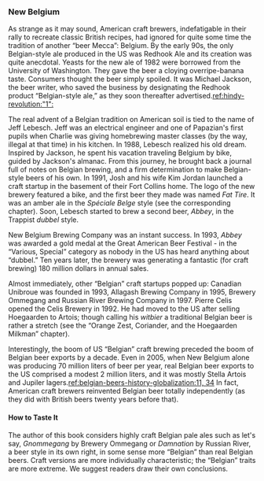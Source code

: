 ### New Belgium

As strange as it may sound, American craft brewers, indefatigable in their rally to recreate classic British recipes, had ignored for quite some time the tradition of another “beer Mecca”: Belgium. By the early 90s, the only Belgian-style ale produced in the US was Redhook Ale and its creation was quite anecdotal. Yeasts for the new ale of 1982 were borrowed from the University of Washington. They gave the beer a cloying overripe-banana taste. Consumers thought the beer simply spoiled. It was Michael Jackson, the beer writer, who saved the business by designating the Redhook product “Belgian-style ale,” as they soon thereafter advertised.[ref:hindy-revolution:"1":]()

The real advent of a Belgian tradition on American soil is tied to the name of Jeff Lebesch. Jeff was an electrical engineer and one of Papazian's first pupils when Charlie was giving homebrewing master classes (by the way, illegal at that time) in his kitchen. In 1988, Lebesch realized his old dream. Inspired by Jackson, he spent his vacation traveling Belgium by bike, guided by Jackson's almanac. From this journey, he brought back a journal full of notes on Belgian brewing, and a firm determination to make Belgian-style beers of his own. In 1991, Josh and his wife Kim Jordan launched a craft startup in the basement of their Fort Collins home. The logo of the new brewery featured a bike, and the first beer they made was named *Fat Tire*. It was an amber ale in the *Spéciale Belge* style (see the corresponding chapter). Soon, Lebesch started to brew a second beer, *Abbey*, in the Trappist *dubbel* style.

New Belgium Brewing Company was an instant success. In 1993, *Abbey* was awarded a gold medal at the Great American Beer Festival - in the “Various, Special” category as nobody in the US has heard anything about “dubbel.” Ten years later, the brewery was generating a fantastic (for craft brewing) 180 million dollars in annual sales.

Almost immediately, other “Belgian” craft startups popped up: Canadian Unibroue was founded in 1993, Allagash Brewing Company in 1995, Brewery Ommegang and Russian River Brewing Company in 1997. Pierre Celis opened the Celis Brewery in 1992. He had moved to the US after selling Hoegaarden to Artois; though calling his *witbier* a traditional Belgian beer is rather a stretch (see the “Orange Zest, Coriander, and the Hoegaarden Milkman” chapter).

Interestingly, the boom of US “Belgian” craft brewing preceded the boom of Belgian beer exports by a decade. Even in 2005, when New Belgium alone was producing 70 million liters of beer per year, real Belgian beer exports to the US comprised a modest 2 million liters, and it was mostly Stella Artois and Jupiler lagers.[ref:belgian-beers-history-globalization:11, 34]() In fact, American craft brewers reinvented Belgian beer totally independently (as they did with British beers twenty years before that).

#### How to Taste It

The author of this book considers highly craft Belgian pale ales such as let's say, *Gnommegang* by Brewery Ommegang or *Damnation* by Russian River, a beer style in its own right, in some sense more “Belgian” than real Belgian beers. Craft versions are more individually characteristic; the “Belgian” traits are more extreme. We suggest readers draw their own conclusions.

